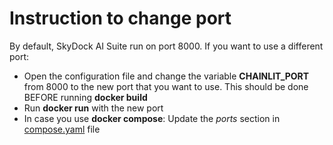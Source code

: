 # Instruction to change port
By default, SkyDock AI Suite run on port 8000. If you want to use a different port:
- Open the configuration file and change the variable **CHAINLIT_PORT** from 8000 to the new port that you want to use. This should be done BEFORE running **docker build**
- Run **docker run** with the new port
- In case you use **docker compose**: Update the *ports* section in [compose.yaml](/compose.yaml) file

